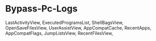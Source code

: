 # Bypass-Pc-Logs
LastActivityView,
ExecutedProgramsList,
ShellBagsView,
OpenSaveFilesView,
UserAssistView,
AppCompatCache,
RecentApps,
AppCompatFlags,
JumpListsView,
RecentFilesView,
